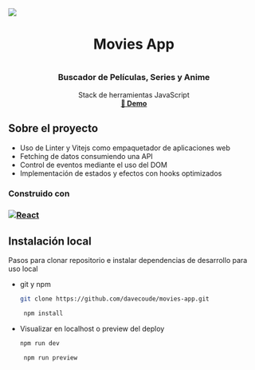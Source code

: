 <img src="./public/banner.gif">
<br>
<h1 align="center">Movies App <h1/>

  <h3 align="center">Buscador de Películas, Series y Anime</h3>

  <p align="center">
    Stack de herramientas JavaScript
    <br />
    <a href="https://davecoude.github.io/movies-app/"><strong>🔗 Demo </strong></a>
  </p>
</div>

<!-- ABOUT THE PROJECT -->
## Sobre el proyecto
  
- Uso de Linter y Vitejs como empaquetador de aplicaciones web
- Fetching de datos consumiendo una API
- Control de eventos mediante el uso del DOM
- Implementación de estados y efectos con hooks optimizados


<h3>Construido con<h3/>

[![React][React.js]][React-url]



<!-- GETTING STARTED -->
## Instalación local

Pasos para clonar repositorio e instalar dependencias de desarrollo para uso local
* git y npm
  ```sh
  git clone https://github.com/davecoude/movies-app.git
  ```
	```sh
	 npm install 
	 ```
* Visualizar en localhost o preview del deploy
  ```sh
  npm run dev
  ```
	```sh
	 npm run preview
	 ```
	 
<!-- MARKDOWN LINKS & IMAGES -->
[React.js]: https://img.shields.io/badge/React-20232A?style=for-the-badge&logo=react&logoColor=61DAFB
[React-url]: https://reactjs.org/
